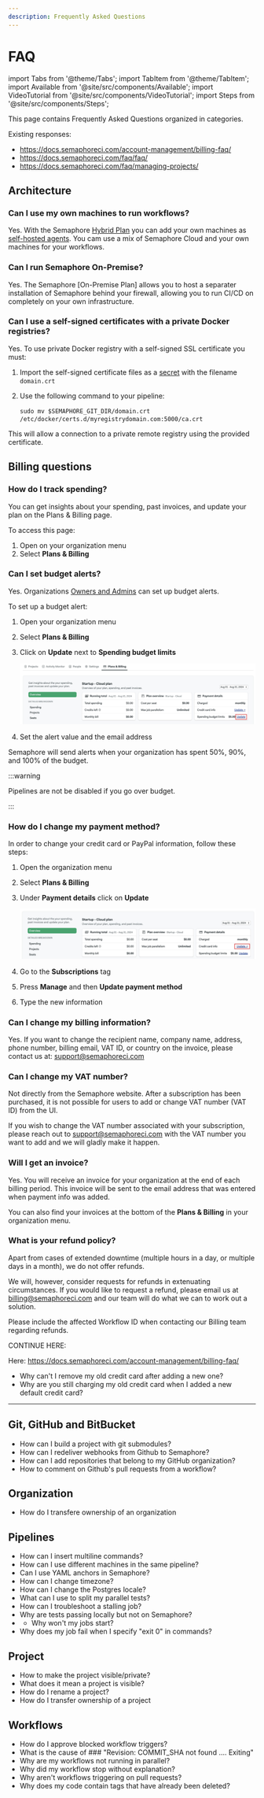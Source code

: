 ```yaml
---
description: Frequently Asked Questions
---
```


# FAQ

import Tabs from '@theme/Tabs';
import TabItem from '@theme/TabItem';
import Available from '@site/src/components/Available';
import VideoTutorial from '@site/src/components/VideoTutorial';
import Steps from '@site/src/components/Steps';

This page contains Frequently Asked Questions organized in categories.

Existing responses:
- https://docs.semaphoreci.com/account-management/billing-faq/
- https://docs.semaphoreci.com/faq/faq/
- https://docs.semaphoreci.com/faq/managing-projects/

## Architecture

### Can I use my own machines to run workflows?

Yes. With the Semaphore [Hybrid Plan](https://semaphoreci.com/pricing) you can add your own machines as [self-hosted agents](../using-semaphore/self-hosted). You cam use a mix of Semaphore Cloud and your own machines for your workflows.

### Can I run Semaphore On-Premise?

Yes. The Semaphore [On-Premise Plan] allows you to host a separater installation of Semaphore behind your firewall, allowing you to run CI/CD on completely on your own infrastructure.

### Can I use a self-signed certificates with a private Docker registries?

Yes. To use private Docker registry with a self-signed SSL certificate you must:

1. Import the self-signed certificate files as a [secret](../using-semaphore/secrets) with the filename `domain.crt`
2. Use the following command to your pipeline:

    ```shell
    sudo mv $SEMAPHORE_GIT_DIR/domain.crt /etc/docker/certs.d/myregistrydomain.com:5000/ca.crt
    ```

This will allow a connection to a private remote registry using the provided certificate.

## Billing questions

### How do I track spending?

You can get insights about your spending, past invoices, and update your plan on the Plans & Billing page.

To access this page:

1. Open on your organization menu
2. Select **Plans & Billing**

### Can I set budget alerts?

Yes. Organizations [Owners and Admins](../using-semaphore/rbac) can set up budget alerts.

To set up a budget alert:

<Steps>

1. Open your organization menu
2. Select **Plans & Billing**
3. Click on **Update** next to **Spending budget limits**

    ![Spending alerts](./img/spending-alert.jpg)

4. Set the alert value and the email address

</Steps>

Semaphore will send alerts when your organization has spent 50%, 90%, and 100% of the budget.

:::warning

Pipelines are not be disabled if you go over budget.

:::

### How do I change my payment method?

In order to change your credit card or PayPal information, follow these steps:

<Steps>

1. Open the organization menu
2. Select **Plans & Billing**
3. Under **Payment details** click on **Update**

    ![Update payment method](./img/update-payment.jpg)

4. Go to the **Subscriptions** tag
5. Press **Manage** and then **Update payment method**
6. Type the new information

</Steps>

### Can I change my billing information?

Yes. If you want to change the recipient name, company name, address, phone number, billing email, VAT ID, or country on the invoice, please contact us at: support@semaphoreci.com

### Can I change my VAT number?

Not directly from the Semaphore website. After a subscription has been purchased, it is not possible for users to add or change VAT number (VAT ID) from the UI. 

If you wish to change the VAT number associated with your subscription, please reach out to support@semaphoreci.com with the VAT number you want to add and we will gladly make it happen.

### Will I get an invoice?

Yes. You will receive an invoice for your organization at the end of each billing period. This invoice will be sent to the email address that was entered when payment info was added.

You can also find your invoices at the bottom of the **Plans & Billing** in your organization menu.

### What is your refund policy?

Apart from cases of extended downtime (multiple hours in a day, or multiple days in a month), we do not offer refunds. 

We will, however, consider requests for refunds in extenuating circumstances. If you would like to request a refund, please email us at billing@semaphoreci.com and our team will do what we can to work out a solution. 

Please include the affected Workflow ID when contacting our Billing team regarding refunds.


CONTINUE HERE:

Here: https://docs.semaphoreci.com/account-management/billing-faq/
- Why can't I remove my old credit card after adding a new one?
- Why are you still charging my old credit card when I added a new default credit card?

---

## Git, GitHub and BitBucket

- How can I build a project with git submodules?
- How can I redeliver webhooks from Github to Semaphore?
- How can I add repositories that belong to my GitHub organization?
- How to comment on Github's pull requests from a workflow?

## Organization

- How do I transfere ownership of an organization

## Pipelines

- How can I insert multiline commands?
- How can I use different machines in the same pipeline?
- Can I use YAML anchors in Semaphore?
- How can I change timezone?
- How can I change the Postgres locale?
- What can I use to split my parallel tests?
- How can I troubleshoot a stalling job?
- Why are tests passing locally but not on Semaphore?
- - Why won't my jobs start?
- Why does my job fail when I specify "exit 0" in commands?

## Project

- How to make the project visible/private?
- What does it mean a project is visible?
- How do I rename a project?
- How do I transfer ownership of a project

## Workflows

- How do I approve blocked workflow triggers?
- What is the cause of ### "Revision: COMMIT_SHA not found .... Exiting"
- Why are my workflows not running in parallel?
- Why did my workflow stop without explanation?
- Why aren't workflows triggering on pull requests?
- Why does my code contain tags that have already been deleted?
